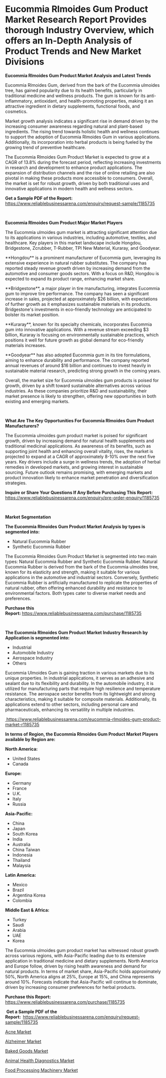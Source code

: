 <p><h1>Eucommia Rlmoides Gum Product Market Research Report Provides thorough Industry Overview, which offers an In-Depth Analysis of Product Trends and New Market Divisions</h1></p><p><strong>Eucommia Rlmoides Gum Product Market Analysis and Latest Trends</strong></p>
<p><p>Eucommia Rlmoides Gum, derived from the bark of the Eucommia ulmoides tree, has gained popularity due to its health benefits, particularly in traditional medicine and wellness products. The gum is known for its anti-inflammatory, antioxidant, and health-promoting properties, making it an attractive ingredient in dietary supplements, functional foods, and cosmetics. </p><p>Market growth analysis indicates a significant rise in demand driven by the increasing consumer awareness regarding natural and plant-based ingredients. The rising trend towards holistic health and wellness continues to support the adoption of Eucommia Rlmoides Gum in various applications. Additionally, its incorporation into herbal products is being fueled by the growing trend of preventive healthcare.</p><p>The Eucommia Rlmoides Gum Product Market is expected to grow at a CAGR of 13.8% during the forecast period, reflecting increasing investments in research and development to enhance product applications. The expansion of distribution channels and the rise of online retailing are also pivotal in making these products more accessible to consumers. Overall, the market is set for robust growth, driven by both traditional uses and innovative applications in modern health and wellness sectors.</p></p>
<p><strong>Get a Sample PDF of the Report:&nbsp;</strong> <a href="https://www.reliablebusinessarena.com/enquiry/request-sample/1185735?utm_campaign=1579&utm_medium=2&utm_source=Github&utm_content=ia&utm_term=22102024&utm_id=eucommia-rlmoides-gum-product">https://www.reliablebusinessarena.com/enquiry/request-sample/1185735</a></p>
<p>&nbsp;</p>
<p><strong>Eucommia Rlmoides Gum Product Major Market Players</strong></p>
<p><p>The Eucommia ulmoides gum market is attracting significant attention due to its applications in various industries, including automotive, textiles, and healthcare. Key players in this market landscape include Hongdou, Bridgestone, Zcrubber, T-Rubber, TPI New Material, Kuraray, and Goodyear.</p><p>**Hongdou** is a prominent manufacturer of Eucommia gum, leveraging its extensive experience in natural rubber substitutes. The company has reported steady revenue growth driven by increasing demand from the automotive and consumer goods sectors. With a focus on R&D, Hongdou is expected to expand its product range, enhancing market share.</p><p>**Bridgestone**, a major player in tire manufacturing, integrates Eucommia gum to improve tire performance. The company has seen a significant increase in sales, projected at approximately $26 billion, with expectations of further growth as it emphasizes sustainable materials in its products. Bridgestone's investments in eco-friendly technology are anticipated to bolster its market position.</p><p>**Kuraray**, known for its specialty chemicals, incorporates Eucommia gum into innovative applications. With a revenue stream exceeding $3 billion, Kuraray is focusing on environmentally sustainable practices, which positions it well for future growth as global demand for eco-friendly materials increases.</p><p>**Goodyear** has also adopted Eucommia gum in its tire formulations, aiming to enhance durability and performance. The company reported annual revenues of around $16 billion and continues to invest heavily in sustainable material research, predicting strong growth in the coming years.</p><p>Overall, the market size for Eucommia ulmoides gum products is poised for growth, driven by a shift toward sustainable alternatives across various industries. As these companies prioritize R&D and sustainability, their market presence is likely to strengthen, offering new opportunities in both existing and emerging markets.</p></p>
<p>&nbsp;</p>
<p><strong>What Are The Key Opportunities For Eucommia Rlmoides Gum Product Manufacturers?</strong></p>
<p><p>The Eucommia ulmoides gum product market is poised for significant growth, driven by increasing demand for natural health supplements and traditional medicinal applications. As awareness of its benefits, such as supporting joint health and enhancing overall vitality, rises, the market is projected to expand at a CAGR of approximately 8-10% over the next five years. Key drivers include a surge in wellness trends, the adoption of herbal remedies in developed markets, and growing interest in sustainable sourcing. Future outlook remains promising, with emerging markets and product innovation likely to enhance market penetration and diversification strategies.</p></p>
<p><strong>Inquire or Share Your Questions If Any Before Purchasing This Report:</strong> <a href="https://www.reliablebusinessarena.com/enquiry/pre-order-enquiry/1185735?utm_campaign=1579&utm_medium=2&utm_source=Github&utm_content=ia&utm_term=22102024&utm_id=eucommia-rlmoides-gum-product">https://www.reliablebusinessarena.com/enquiry/pre-order-enquiry/1185735</a></p>
<p>&nbsp;</p>
<p><strong>Market Segmentation</strong></p>
<p><strong>The Eucommia Rlmoides Gum Product Market Analysis by types is segmented into:</strong></p>
<p><ul><li>Natural Eucommia Rubber</li><li>Synthetic Eucommia Rubber</li></ul></p>
<p><p>The Eucommia Rlmoides Gum Product Market is segmented into two main types: Natural Eucommia Rubber and Synthetic Eucommia Rubber. Natural Eucommia Rubber is derived from the bark of the Eucommia ulmoides tree, known for its elasticity and strength, making it suitable for various applications in the automotive and industrial sectors. Conversely, Synthetic Eucommia Rubber is artificially manufactured to replicate the properties of natural rubber, often offering enhanced durability and resistance to environmental factors. Both types cater to diverse market needs and preferences.</p></p>
<p><strong>Purchase this Report:&nbsp;</strong><a href="https://www.reliablebusinessarena.com/purchase/1185735?utm_campaign=1579&utm_medium=2&utm_source=Github&utm_content=ia&utm_term=22102024&utm_id=eucommia-rlmoides-gum-product">https://www.reliablebusinessarena.com/purchase/1185735</a></p>
<p>&nbsp;</p>
<p><strong>The Eucommia Rlmoides Gum Product Market Industry Research by Application is segmented into:</strong></p>
<p><ul><li>Industrial</li><li>Automobile Industry</li><li>Aerospace Industry</li><li>Others</li></ul></p>
<p><p>Eucommia Ulmoides Gum is gaining traction in various markets due to its unique properties. In industrial applications, it serves as an adhesive and sealant due to its flexibility and durability. In the automobile industry, it is utilized for manufacturing parts that require high resilience and temperature resistance. The aerospace sector benefits from its lightweight and strong characteristics, making it suitable for composite materials. Additionally, its applications extend to other sectors, including personal care and pharmaceuticals, enhancing its versatility in multiple industries.</p></p>
<p><a href="https://www.reliablebusinessarena.com/eucommia-rlmoides-gum-product-market-r1185735?utm_campaign=1579&utm_medium=2&utm_source=Github&utm_content=ia&utm_term=22102024&utm_id=eucommia-rlmoides-gum-product">&nbsp;https://www.reliablebusinessarena.com/eucommia-rlmoides-gum-product-market-r1185735</a></p>
<p><strong>In terms of Region, the Eucommia Rlmoides Gum Product Market Players available by Region are:</strong></p>
<p>
    <p> <strong> North America: </strong>
        <ul>
            <li>United States</li>
            <li>Canada</li>
        </ul>
        </p> 
    <p> <strong> Europe: </strong>
        <ul>
            <li>Germany</li>
            <li>France</li>
            <li>U.K.</li>
            <li>Italy</li>
            <li>Russia</li>
        </ul>
        </p> 
    <p> <strong> Asia-Pacific: </strong>
        <ul>
            <li>China</li>
            <li>Japan</li>
            <li>South Korea</li>
            <li>India</li>
            <li>Australia</li>
            <li>China Taiwan</li>
            <li>Indonesia</li>
            <li>Thailand</li>
            <li>Malaysia</li>
        </ul>
        </p> 
    <p> <strong> Latin America: </strong>
        <ul>
            <li>Mexico</li>
            <li>Brazil</li>
            <li>Argentina Korea</li>
            <li>Colombia</li>
        </ul>
        </p> 
    <p> <strong> Middle East & Africa: </strong>
        <ul>
            <li>Turkey</li>
            <li>Saudi</li>
            <li>Arabia</li>
            <li>UAE</li>
            <li>Korea</li>
        </ul>
    </p>
    </p>
<p><p>The Eucommia ulmoides gum product market has witnessed robust growth across various regions, with Asia-Pacific leading due to its extensive application in traditional medicine and dietary supplements. North America and Europe follow, driven by rising health awareness and demand for natural products. In terms of market share, Asia-Pacific holds approximately 50%, North America aligns at 25%, Europe at 15%, and China represents around 10%. Forecasts indicate that Asia-Pacific will continue to dominate, driven by increasing consumer preferences for herbal products.</p></p>
<p><strong>Purchase this Report: </strong><a href="https://www.reliablebusinessarena.com/purchase/1185735?utm_campaign=1579&utm_medium=2&utm_source=Github&utm_content=ia&utm_term=22102024&utm_id=eucommia-rlmoides-gum-product">https://www.reliablebusinessarena.com/purchase/1185735</a></p>
<p>&nbsp;<strong>Get a Sample PDF of the Report:&nbsp;&nbsp;</strong><a href="https://www.reliablebusinessarena.com/enquiry/request-sample/1185735?utm_campaign=1579&utm_medium=2&utm_source=Github&utm_content=ia&utm_term=22102024&utm_id=eucommia-rlmoides-gum-product">https://www.reliablebusinessarena.com/enquiry/request-sample/1185735</a></p>
<p><strong></strong></p>
<p><p><a href="https://www.linkedin.com/pulse/sustainability-trends-acne-industry-market-implications-future-rroaf?utm_campaign=1579&utm_medium=2&utm_source=Github&utm_content=ia&utm_term=22102024&utm_id=eucommia-rlmoides-gum-product">Acne Market</a></p><p><a href="https://www.linkedin.com/pulse/unlocking-growth-potential-strategic-analysis-alzheimer-market-fr3sf?utm_campaign=1579&utm_medium=2&utm_source=Github&utm_content=ia&utm_term=22102024&utm_id=eucommia-rlmoides-gum-product">Alzheimer Market</a></p><p><a href="https://www.linkedin.com/pulse/baked-goods-market-drivers-challenges-forecast-2024-2031-d9gff?utm_campaign=1579&utm_medium=2&utm_source=Github&utm_content=ia&utm_term=22102024&utm_id=eucommia-rlmoides-gum-product">Baked Goods Market</a></p><p><a href="https://www.linkedin.com/pulse/animal-health-diagnostics-market-size-share-trends-uoqgf?utm_campaign=1579&utm_medium=2&utm_source=Github&utm_content=ia&utm_term=22102024&utm_id=eucommia-rlmoides-gum-product">Animal Health Diagnostics Market</a></p><p><a href="https://www.linkedin.com/pulse/market-dynamics-future-trends-global-food-processing-izsif?utm_campaign=1579&utm_medium=2&utm_source=Github&utm_content=ia&utm_term=22102024&utm_id=eucommia-rlmoides-gum-product">Food Processing Machinery Market</a></p></p>